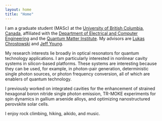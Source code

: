 ```yaml
---
layout: home
title: "Home"
---
```


I am a graduate student (MASc) at the [University of British Columbia, Canada](https://www.ubc.ca/), affiliated with the [Department of Electrical and Computer Engineering](https://ece.ubc.ca/) and the [Quantum Matter Institute](https://qmi.ubc.ca/). My advisors are [Lukas Chrostowski](https://ece.ubc.ca/lukas-chrostowski/) and [Jeff Young](https://phas.ubc.ca/users/jeff-young).

My research interests lie broadly in optical resonators for quantum technology applications. I am particularly interested in nonlinear cavity systems in silicon-based platforms. These systems are interesting because they can be used, for example, in photon-pair generation, deterministic single photon sources, or photon frequency conversion, all of which are enablers of quantum technology.

I previously worked on integrated cavities for the enhancement of strained hexagonal boron nitride single photon emission, TR-MOKE experiments for spin dynamics in gallium arsenide alloys, and optimizing nanostructured perovskite solar cells.

I enjoy rock climbing, hiking, aikido, and music.